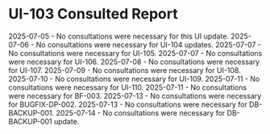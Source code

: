 # UI-103 Consulted Report

2025-07-05 - No consultations were necessary for this UI update.
2025-07-06 - No consultations were necessary for UI-104 updates.
2025-07-07 - No consultations were necessary for UI-105.
2025-07-07 - No consultations were necessary for UI-106.
2025-07-08 - No consultations were necessary for UI-107.
2025-07-09 - No consultations were necessary for UI-108.
2025-07-10 - No consultations were necessary for UI-109.
2025-07-11 - No consultations were necessary for UI-110.
2025-07-11 - No consultations were necessary for BF-003.
2025-07-13 - No consultations were necessary for BUGFIX-DP-002.
2025-07-13 - No consultations were necessary for DB-BACKUP-001.
2025-07-14 - No consultations were necessary for DB-BACKUP-001 update.
